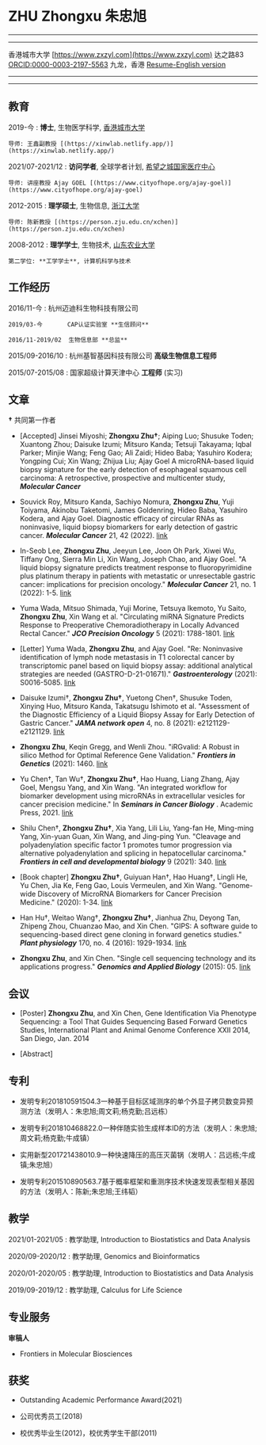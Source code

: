 ZHU Zhongxu 朱忠旭
==================

----

--------------------   ------------------------------
香港城市大学                  [https://www.zxzyl.com](https://www.zxzyl.com)
达之路83                  [ORCID:0000-0003-2197-5563](https://orcid.org/0000-0003-2197-5563)
九龙，香港                   [Resume-English version](md.zxzyl.com/resume/index.html)
--------------------   ------------------------------

----

教育
---------

2019-今
:   **博士**, 生物医学科学, [香港城市大学](https://www.cityu.edu.hk)
    
    导师: 王鑫副教授 [(https://xinwlab.netlify.app/)](https://xinwlab.netlify.app/)

2021/07-2021/12
:   **访问学者**, 全球学者计划, [希望之城国家医疗中心](https://www.cityofhope.org/homepage)
    
    导师: 讲座教授 Ajay GOEL [(https://www.cityofhope.org/ajay-goel)](https://www.cityofhope.org/ajay-goel)

2012-2015
:   **理学硕士**, 生物信息, [浙江大学](www.zju.edu.cn)

    导师: 陈新教授 [(https://person.zju.edu.cn/xchen)](https://person.zju.edu.cn/xchen)

2008-2012
:   **理学学士**, 生物技术, [山东农业大学](www.sdau.edu.cn)

    第二学位: **工学学士**, 计算机科学与技术

工作经历
----------

2016/11-今
:   杭州迈迪科生物科技有限公司

    2019/03-今       CAP认证实验室 **生信顾问**

    2016/11-2019/02  生物信息部 **总监** 

2015/09-2016/10
:   杭州基智基因科技有限公司  **高级生物信息工程师**

2015/07-2015/08
:   国家超级计算天津中心  **工程师** (实习)

文章
------------

**†** 共同第一作者

* [Accepted] Jinsei Miyoshi; **Zhongxu Zhu†**; Aiping Luo; Shusuke Toden; Xuantong Zhou; Daisuke Izumi; Mitsuro Kanda; Tetsuji Takayama; Iqbal Parker; Minjie Wang; Feng Gao; Ali Zaidi; Hideo Baba; Yasuhiro Kodera; Yongping Cui; Xin Wang; Zhijua Liu; Ajay Goel A microRNA-based liquid biopsy signature for the early detection of esophageal squamous cell carcinoma: A retrospective, prospective and multicenter study, ***Molecular Cancer***

* Souvick Roy, Mitsuro Kanda, Sachiyo Nomura, **Zhongxu Zhu**, Yuji Toiyama, Akinobu Taketomi, James Goldenring, Hideo Baba, Yasuhiro Kodera, and Ajay Goel. Diagnostic efficacy of circular RNAs as noninvasive, liquid biopsy biomarkers for early detection of gastric cancer. ***Molecular Cancer*** 21, 42 (2022). [link](https://doi.org/10.1186/s12943-022-01527-7)

* In-Seob Lee, **Zhongxu Zhu**, Jeeyun Lee, Joon Oh Park, Xiwei Wu, Tiffany Ong, Sierra Min Li, Xin Wang, Joseph Chao, and Ajay Goel. "A liquid biopsy signature predicts treatment response to fluoropyrimidine plus platinum therapy in patients with metastatic or unresectable gastric cancer: implications for precision oncology." ***Molecular Cancer*** 21, no. 1 (2022): 1-5. [link](https://doi.org/10.1186/s12943-021-01483-8)

* Yuma Wada, Mitsuo Shimada, Yuji Morine, Tetsuya Ikemoto, Yu Saito, **Zhongxu Zhu**, Xin Wang et al. "Circulating miRNA Signature Predicts Response to Preoperative Chemoradiotherapy in Locally Advanced Rectal Cancer." ***JCO Precision Oncology*** 5 (2021): 1788-1801. [link](https://doi.org/10.1200/PO.21.00015)

* [Letter] Yuma Wada, **Zhongxu Zhu**, and Ajay Goel. "Re: Noninvasive identification of lymph node metastasis in T1 colorectal cancer by transcriptomic panel based on liquid biopsy assay: additional analytical strategies are needed (GASTRO-D-21-01671)." ***Gastroenterology*** (2021): S0016-5085. [link](https://doi.org/10.1053/j.gastro.2021.09.013)

* Daisuke Izumi†, **Zhongxu Zhu†**, Yuetong Chen†, Shusuke Toden, Xinying Huo, Mitsuro Kanda, Takatsugu Ishimoto et al. "Assessment of the Diagnostic Efficiency of a Liquid Biopsy Assay for Early Detection of Gastric Cancer." ***JAMA network open*** 4, no. 8 (2021): e2121129-e2121129. [link](https://doi.org/10.1001/jamanetworkopen.2021.21129)

* **Zhongxu Zhu**, Keqin Gregg, and Wenli Zhou. "iRGvalid: A Robust in silico Method for Optimal Reference Gene Validation." ***Frontiers in Genetics*** (2021): 1460. [link](https://doi.org/10.3389/fgene.2021.716653)

* Yu Chen†, Tan Wu†, **Zhongxu Zhu†**, Hao Huang, Liang Zhang, Ajay Goel, Mengsu Yang, and Xin Wang. "An integrated workflow for biomarker development using microRNAs in extracellular vesicles for cancer precision medicine." In ***Seminars in Cancer Biology*** . Academic Press, 2021. [link](https://doi.org/10.1016/j.semcancer.2021.03.011)

* Shilu Chen†, **Zhongxu Zhu†**, Xia Yang, Lili Liu, Yang-fan He, Ming-ming Yang, Xin-yuan Guan, Xin Wang, and Jing-ping Yun. "Cleavage and polyadenylation specific factor 1 promotes tumor progression via alternative polyadenylation and splicing in hepatocellular carcinoma." ***Frontiers in cell and developmental biology*** 9 (2021): 340. [link](https://doi.org/10.3389/fcell.2021.616835)

* [Book chapter] **Zhongxu Zhu†**, Guiyuan Han†, Hao Huang†, Lingli He, Yu Chen, Jia Ke, Feng Gao, Louis Vermeulen, and Xin Wang. "Genome-wide Discovery of MicroRNA Biomarkers for Cancer Precision Medicine." (2020): 1-34. [link](https://doi.org/10.1039/9781788019958-00001)

* Han Hu†, Weitao Wang†, **Zhongxu Zhu†**, Jianhua Zhu, Deyong Tan, Zhipeng Zhou, Chuanzao Mao, and Xin Chen. "GIPS: A software guide to sequencing-based direct gene cloning in forward genetics studies." ***Plant physiology*** 170, no. 4 (2016): 1929-1934. [link](http://dx.doi.org/10.1104/pp.15.01327)

* **Zhongxu Zhu**, and Xin Chen. "Single cell sequencing technology and its applications progress." ***Genomics and Applied Biology*** (2015): 05. [link](http://dx.doi.org/10.13417/j.gab.034.000902)

会议
----------------------

* [Poster] **Zhongxu Zhu**, and Xin Chen, Gene Identification Via Phenotype Sequencing: a Tool That Guides Sequencing Based Forward Genetics Studies, International Plant and Animal Genome Conference XXII 2014, San Diego, Jan. 2014

* [Abstract]

专利
-------

* 发明专利201810591504.3一种基于目标区域测序的单个外显子拷贝数变异预测方法（发明人：朱忠旭;周文莉;杨克勤;吕远栋）

* 发明专利201810468822.0一种伴随实验生成样本ID的方法（发明人：朱忠旭;周文莉;杨克勤;牛成镇）

* 实用新型201721438010.9一种快速降压的高压灭菌锅（发明人：吕远栋;牛成镇;朱忠旭）

* 发明专利201510890563.7基于概率框架和重测序技术快速发现表型相关基因的方法（发明人：陈新;朱忠旭;王纬韬）

教学
--------

2021/01-2021/05
:    教学助理, Introduction to Biostatistics and Data Analysis

2020/09-2020/12
:    教学助理, Genomics and Bioinformatics

2020/01-2020/05
:    教学助理, Introduction to Biostatistics and Data Analysis

2019/09-2019/12
:    教学助理, Calculus for Life Science


专业服务
---------------------

**审稿人**

* Frontiers in Molecular Biosciences

获奖
-----------------

* Outstanding Academic Performance Award(2021)

* 公司优秀员工(2018)

* 校优秀毕业生(2012)，校优秀学生干部(2011)


